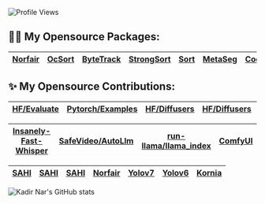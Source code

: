 ![Profile Views](https://komarev.com/ghpvc/?username=kadirnar&style=flat)

## :sauna_man: My Opensource Packages:
| [Norfair](https://github.com/kadirnar/Norfair-Track) | [OcSort](https://github.com/kadirnar/ocsort-pip) |[ByteTrack](https://github.com/kadirnar/bytetrack-pip) | [StrongSort](https://github.com/kadirnar/strongsort-pip) | [Sort](https://github.com/kadirnar/sort-pip)| [MetaSeg](https://github.com/kadirnar/segment-anything-video) | [Codeformer](https://github.com/kadirnar/codeformer-pip)|[Yolov7](https://github.com/kadirnar/yolov7-pip) | [Yolov6](https://github.com/kadirnar/yolov6-pip) | [Yolox](https://github.com/kadirnar/yolox-pip) |[BsrGan](https://github.com/kadirnar/bsrgan-pip)
| -- | -- | -- | -- | -- | -- | -- | -- | -- | -- | --


## ✨ My Opensource Contributions:

[HF/Evaluate](https://github.com/huggingface/evaluate/pull/275) |[Pytorch/Examples](https://github.com/pytorch/examples/pull/1173)  | [HF/Diffusers](https://github.com/huggingface/diffusers/pull/3590) | [HF/Diffusers](https://github.com/huggingface/diffusers/pull/3586) | [StrongSort](https://github.com/dyhBUPT/StrongSORT/pull/66)
| -- | -- | -- | -- | -- 

 | [Insanely-Fast-Whisper](https://github.com/Vaibhavs10/insanely-fast-whisper/pull/83) | [SafeVideo/AutoLlm](https://github.com/safevideo/autollm/pull/65) | [run-llama/llama_index](https://github.com/run-llama/llama_index/pull/10745) | [ComfyUI](https://github.com/comfyanonymous/ComfyUI/pull/5210)
| -- | -- | -- | --

[SAHI](https://github.com/obss/sahi/pull/486) | [SAHI](https://github.com/obss/sahi/pull/322) | [SAHI](https://github.com/obss/sahi/pull/501) | [Norfair](https://github.com/tryolabs/norfair/pull/147) | [Yolov7](https://github.com/WongKinYiu/yolov7/pull/423) | [Yolov6](https://github.com/meituan/YOLOv6/pull/187) | [Kornia](https://github.com/kornia/kornia/pull/1871)
| -- | -- | -- | -- | -- | -- | --

![Kadir Nar's GitHub stats](https://github-readme-stats.vercel.app/api?username=kadirnar&show_icons=true&theme=radical\&rank_icon=percentile)

